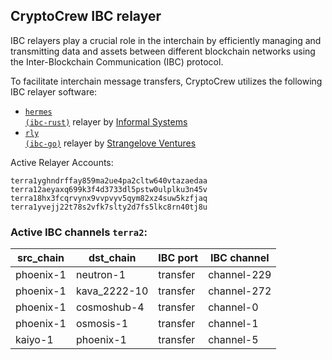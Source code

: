 ## CryptoCrew IBC relayer
IBC relayers play a crucial role in the interchain by efficiently managing and transmitting data and assets between different blockchain networks using the Inter-Blockchain Communication (IBC) protocol.

To facilitate interchain message transfers, CryptoCrew utilizes the following IBC relayer software: 
- <a href="https://github.com/informalsystems/hermes"><code>hermes (ibc-rust)</code></a> relayer by [Informal Systems](https://github.com/informalsystems)
- <a href="https://github.com/cosmos/relayer"><code>rly (ibc-go)</code></a> relayer by [Strangelove Ventures](https://github.com/strangelove-ventures)

Active Relayer Accounts:
```
terra1yghndrffay859ma2ue4pa2cltw640vtazaedaa
terra12aeyaxq699k3f4d3733dl5pstw0ulplku3n45v
terra18hx3fcqrvynx9vvpvyv5qym82xz4suw5kzfjaq
terra1yvejj22t78s2vfk7slty2d7fs5lkc8rn40tj8u
```

### Active IBC channels `terra2`:
| src_chain | dst_chain | IBC port | IBC channel |
| --------------- | --------------- | ------------ | ------------------- |
| phoenix-1 | neutron-1 | transfer | channel-229 |
| phoenix-1 | kava_2222-10 | transfer | channel-272 |
| phoenix-1 | cosmoshub-4 | transfer | channel-0 |
| phoenix-1 | osmosis-1 | transfer | channel-1 |
| kaiyo-1 | phoenix-1 | transfer | channel-5 |